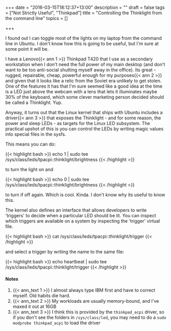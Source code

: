 +++
date = "2016-03-15T18:12:37+13:00"
description = ""
draft = false
tags = ["Not Strictly Useful", "Thinkpad"]
title = "Controlling the Thinklight from the command line"
topics = []

+++

I found out I can toggle most of the lights on my laptop from the command line in Ubuntu. I don't know how this is going to be useful, but I'm sure at some point it will be.

<!--more-->

I have a Lenovo{{< ann 1 >}} Thinkpad T420 that I use as a secondary workstation when I don't need the full power of my main desktop (and don't want to be too anti-social shutting myself away in the office). Its great - rugged, repairable, cheap, powerful enough for my purposes{{< ann 2 >}} and given that it looks like a relic from the Soviet era unlikely to get stolen. One of the features it has that I'm sure seemed like a good idea at the time is a LED just above the webcam with a lens that lets it illuminates maybe 30% of the keyboard, which some clever marketing person decided should be called a Thinklight. Yup.

Anyway, it turns out that the Linux kernel that ships with Ubuntu includes a driver{{< ann 3 >}} that exposes the Thinklight - and for some reason, the power and sleep LEDs - as targets for the Linux LED subsystem. The practical upshot of this is you can control the LEDs by writing magic values into special files in the sysfs.

This means you can do:

{{< highlight bash >}}
echo 1 | sudo tee /sys/class/leds/tpacpi::thinklight/brightness
{{< /highlight >}}

to turn the light on and

{{< highlight bash >}}
echo 0 | sudo tee /sys/class/leds/tpacpi::thinklight/brightness
{{< /highlight >}}

to turn if off again. Which is cool. Kinda. I don't know why its useful to know this.

The kernel also defines an interface that allows developers to write 'triggers' to decide when a particular LED should be lit. You can inspect which triggers are available on a system by inspecting the 'trigger' virtual file.

{{< highlight bash >}}
cat /sys/class/leds/tpacpi::thinklight/trigger
{{< /highlight >}}

and select a trigger by writing the name to the same file:

{{< highlight bash >}}
echo heartbeat | sudo tee /sys/class/leds/tpacpi::thinklight/trigger
{{< /highlight >}}

#### Notes

1. {{< ann_text 1 >}} I almost always type IBM first and have to correct myself. Old habits die hard.
2. {{< ann_text 2 >}} My workloads are usually memory-bound, and I've maxed it out at 16GB
3. {{< ann_text 3 >}} I think this is provided by the ``thinkpad_acpi`` driver, so if you don't see the folders in ``/sys/class/led``, you may need to do a ``sudo modprobe thinkpad_acpi`` to load the driver
